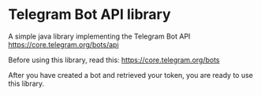 # Telegram Bot API library
A simple java library implementing the Telegram Bot API
https://core.telegram.org/bots/api

Before using this library, read this: https://core.telegram.org/bots

After you have created a bot and retrieved your token, you are ready to use this library.


